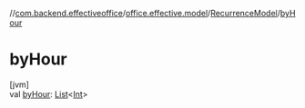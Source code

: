 //[com.backend.effectiveoffice](../../../index.md)/[office.effective.model](../index.md)/[RecurrenceModel](index.md)/[byHour](by-hour.md)

# byHour

[jvm]\
val [byHour](by-hour.md): [List](https://kotlinlang.org/api/latest/jvm/stdlib/kotlin.collections/-list/index.html)&lt;[Int](https://kotlinlang.org/api/latest/jvm/stdlib/kotlin/-int/index.html)&gt;
